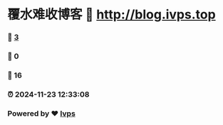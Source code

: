 # 覆水难收博客 :link: http://blog.ivps.top 
### :page_facing_up: [3](http://blog.ivps.top/tag.html) 
### :speech_balloon: 0 
### :hibiscus: 16 
### :alarm_clock: 2024-11-23 12:33:08 
### Powered by :heart: [Ivps]([https://github.com/readgovip/readgovip.github.io])
